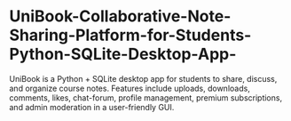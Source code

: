 # UniBook-Collaborative-Note-Sharing-Platform-for-Students-Python-SQLite-Desktop-App-
UniBook is a Python + SQLite desktop app for students to share, discuss, and organize course notes. Features include uploads, downloads, comments, likes, chat-forum, profile management, premium subscriptions, and admin moderation in a user-friendly GUI.
